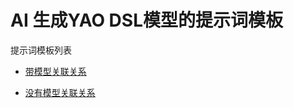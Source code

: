 # AI 生成YAO DSL模型的提示词模板

提示词模板列表

- [带模型关联关系](./Prompts/model_with_relations.md)

- [没有模型关联关系](./Prompts/model_without_relations.md)
